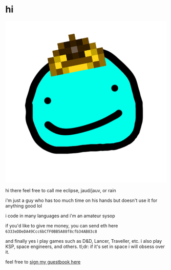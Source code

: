 # hi
![](raimn.png)

hi there feel free to call me eclipse, jaud/jauv, or rain

i'm just a guy who has too much time on his hands but doesn't use it for anything good lol

i code in many languages and i'm an amateur sysop

if you'd like to give me money, you can send eth here `6333eDDeDA49Ccc6bCfF0BB5A88f8cfb34AB83c8`

and finally yes i play games such as D&D, Lancer, Traveller, etc. i also play KSP, space engineers, and others. tl;dr: if it's set in space i will obsess over it.

feel free to [sign my guestbook here](https://github.com/Just-a-Unity-Dev/Just-a-Unity-Dev/issues/new?&body=sign%20my%20guest%20book%20by%20placing%20your%20name%20in%20the%20title,%20how%27d%20you%20get%20to%20this%20page%20and%20why?%20Don%27t%20forget%20you%20have%20an%20entire%20notebook%20in%20your%20hands!)
